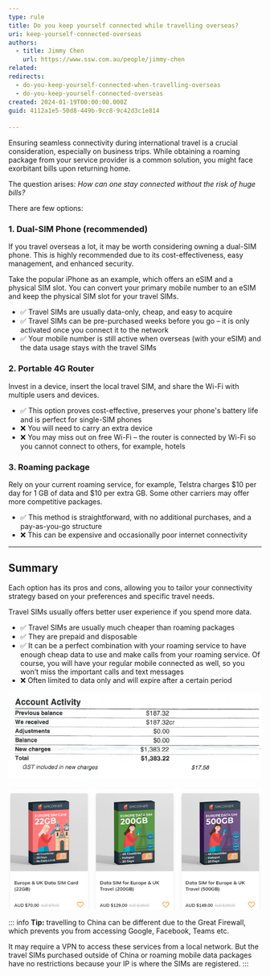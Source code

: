 ```yaml
---
type: rule
title: Do you keep yourself connected while travelling overseas?
uri: keep-yourself-connected-overseas
authors:
  - title: Jimmy Chen
    url: https://www.ssw.com.au/people/jimmy-chen
related:
redirects:
  - do-you-keep-yourself-connected-when-travelling-overseas
  - do-you-keep-yourself-connected-overseas
created: 2024-01-19T00:00:00.000Z
guid: 4112a1e5-50d8-449b-9cc8-9c42d3c1e814

---
```


Ensuring seamless connectivity during international travel is a crucial consideration, especially on business trips. While obtaining a roaming package from your service provider is a common solution, you might face exorbitant bills upon returning home.

The question arises: _How can one stay connected without the risk of huge bills?_

<!--endintro-->

There are few options:

### 1. Dual-SIM Phone (recommended)

If you travel overseas a lot, it may be worth considering owning a dual-SIM phone. This is highly recommended due to its cost-effectiveness, easy management, and enhanced security.

Take the popular iPhone as an example, which offers an eSIM and a physical SIM slot. You can convert your primary mobile number to an eSIM and keep the physical SIM slot for your travel SIMs.

* ✅ Travel SIMs are usually data-only, cheap, and easy to acquire
* ✅ Travel SIMs can be pre-purchased weeks before you go – it is only activated once you connect it to the network
* ✅ Your mobile number is still active when overseas (with your eSIM) and the data usage stays with the travel SIMs

### 2. Portable 4G Router

Invest in a device, insert the local travel SIM, and share the Wi-Fi with multiple users and devices.

* ✅ This option proves cost-effective, preserves your phone's battery life and is perfect for single-SIM phones
* ❌ You will need to carry an extra device
* ❌ You may miss out on free Wi-Fi – the router is connected by Wi-Fi so you cannot connect to others, for example, hotels

### 3. Roaming package

Rely on your current roaming service, for example, Telstra charges $10 per day for 1 GB of data and $10 per extra GB. Some other carriers may offer more competitive packages.

* ✅ This method is straightforward, with no additional purchases, and a pay-as-you-go structure
* ❌ This can be expensive and occasionally poor internet connectivity

---

## Summary

Each option has its pros and cons, allowing you to tailor your connectivity strategy based on your preferences and specific travel needs.

Travel SIMs usually offers better user experience if you spend more data.

* ✅ Travel SIMs are usually much cheaper than roaming packages
* ✅ They are prepaid and disposable
* ✅ It can be a perfect combination with your roaming service to have enough cheap data to use and make calls from your roaming service. Of course, you will have your regular mobile connected as well, so you won’t miss the important calls and text messages
* ❌ Often limited to data only and will expire after a certain period

![❌ Bad example - Exorbitant Telstra bills upon returning home due to roaming data usage of 120 GB](keep-yourself-connected-1.png)

![✅ Good example - Paying $129 AUD for 200 GB of data on a travel SIM to Europe](keep-yourself-connected-2.png)

::: info
**Tip:** travelling to China can be different due to the Great Firewall, which prevents you from accessing Google, Facebook, Teams etc.

It may require a VPN to access these services from a local network. But the travel SIMs purchased outside of China or roaming mobile data packages have no restrictions because your IP is where the SIMs are registered.
:::
